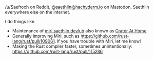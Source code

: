 /u/Saefroch on Reddit, @saethlin@hachyderm.io on Mastodon, Saethlin everywhere else on the internet.

I do things like:
* Maintenance of [miri.saethlin.dev/ub](https://miri.saethlin.dev/ub) also known as [Crater At Home](https://github.com/saethlin/crater-at-home)
* Generally improving Miri, such as https://github.com/rust-lang/rust/pull/109061. If you have trouble with Miri, let me know!
* Making the Rust compiler faster, sometimes unintentionally: https://github.com/rust-lang/rust/pull/115286
